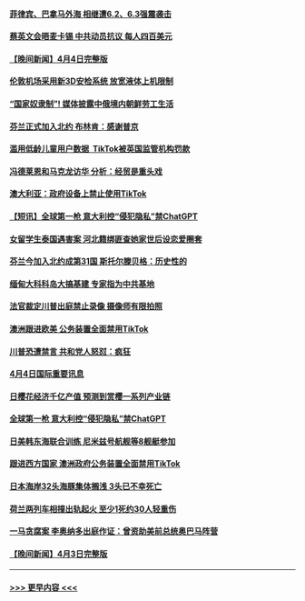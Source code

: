#### [菲律宾、巴拿马外海 相继遭6.2、6.3强震袭击](../pages/prog202/a103683612.md?t=04051243) 
#### [蔡英文会晤麦卡锡 中共动员抗议 每人四百美元](../pages/prog202/a103683568.md?t=04051243) 
#### [【晚间新闻】4月4日完整版](../pages/prog202/a103683565.md?t=04051243) 
#### [伦敦机场采用新3D安检系统 放宽液体上机限制](../pages/prog202/a103683403.md?t=04051243) 
#### [“国家奴隶制”!  媒体披露中俄境内朝鲜劳工生活](../pages/prog202/a103683405.md?t=04051243) 
#### [芬兰正式加入北约 布林肯：感谢普京](../pages/prog202/a103683400.md?t=04051243) 
#### [滥用低龄儿童用户数据  TikTok被英国监管机构罚款](../pages/prog202/a103683228.md?t=04051243) 
#### [冯德莱恩和马克龙访华 分析：经贸是重头戏](../pages/prog202/a103683175.md?t=04051243) 
#### [澳大利亚：政府设备上禁止使用TikTok](../pages/prog202/a103683172.md?t=04051243) 
#### [【短讯】全球第一枪 意大利控“侵犯隐私”禁ChatGPT](../pages/prog202/a103683177.md?t=04051243) 
#### [女留学生泰国遇害案 河北籍绑匪查她家世后设恋爱圈套](../pages/prog202/a103683176.md?t=04051243) 
#### [芬兰今加入北约成第31国 斯托尔滕贝格：历史性的](../pages/prog202/a103683012.md?t=04051243) 
#### [缅甸大科科岛大搞基建 专家指为中共基地](../pages/prog202/a103682933.md?t=04051243) 
#### [法官裁定川普出庭禁止录像 摄像师有限拍照](../pages/prog202/a103682910.md?t=04051243) 
#### [澳洲跟进欧美 公务装置全面禁用TikTok](../pages/prog202/a103682924.md?t=04051243) 
#### [川普恐遭禁言 共和党人怒怼：疯狂](../pages/prog202/a103682929.md?t=04051243) 
#### [4月4日国际重要讯息](../pages/prog202/a103682923.md?t=04051243) 
#### [日樱花经济千亿产值 预测到赏樱一系列产业链](../pages/prog202/a103682917.md?t=04051243) 
#### [全球第一枪 意大利控“侵犯隐私”禁ChatGPT](../pages/prog202/a103682906.md?t=04051243) 
#### [日美韩东海联合训练 尼米兹号航舰等8舰艇参加](../pages/prog202/a103682899.md?t=04051243) 
#### [跟进西方国家 澳洲政府公务装置全面禁用TikTok](../pages/prog202/a103682859.md?t=04051243) 
#### [日本海岸32头海豚集体搁浅 3头已不幸死亡](../pages/prog202/a103682849.md?t=04051243) 
#### [荷兰两列车相撞出轨起火 至少1死约30人轻重伤](../pages/prog202/a103682830.md?t=04051243) 
#### [一马贪腐案 李奥纳多出庭作证：曾资助美前总统奥巴马阵营](../pages/prog202/a103682773.md?t=04051243) 
#### [【晚间新闻】4月3日完整版](../pages/prog202/a103682674.md?t=04051243) 

----
#### [ >>> 更早内容 <<< ](../indexes/prog202-earlier.md)
